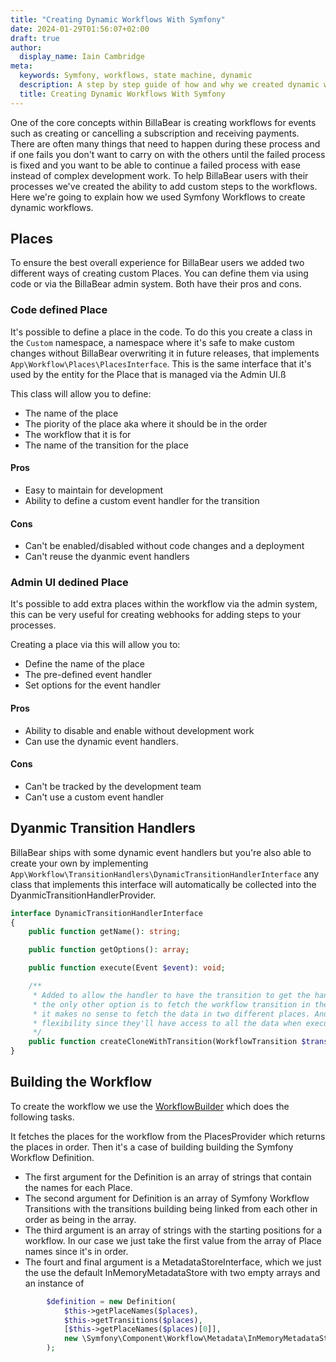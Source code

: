 ```yaml
---
title: "Creating Dynamic Workflows With Symfony"
date: 2024-01-29T01:56:07+02:00
draft: true
author:
  display_name: Iain Cambridge
meta:
  keywords: Symfony, workflows, state machine, dynamic
  description: A step by step guide of how and why we created dynamic workflows in Symfony
  title: Creating Dynamic Workflows With Symfony
---
```

One of the core concepts within BillaBear is creating workflows for events such as creating or cancelling a subscription and receiving payments. There are often many things that need to happen during these process and if one fails you don't want to carry on with the others until the failed process is fixed and you want to be able to continue a failed process with ease instead of complex development work. To help BillaBear users with their processes we've created the ability to add custom steps to the workflows. Here we're going to explain how we used Symfony Workflows to create dynamic workflows.

## Places

To ensure the best overall experience for BillaBear users we added two different ways of creating custom Places. You can define them via using code or via the BillaBear admin system. Both have their pros and cons.

### Code defined Place

It's possible to define a place in the code. To do this you create a class in the `Custom` namespace, a namespace where it's safe to make custom changes without BillaBear overwriting it in future releases, that implements `App\Workflow\Places\PlacesInterface`. This is the same interface that it's used by the entity for the Place that is managed via the Admin UI.ß

This class will allow you to define:

* The name of the place 
* The piority of the place aka where it should be in the order
* The workflow that it is for 
* The name of the transition for the place

#### Pros

* Easy to maintain for development
* Ability to define a custom event handler for the transition 

#### Cons

* Can't be enabled/disabled without code changes and a deployment
* Can't reuse the dyanmic event handlers

### Admin UI dedined Place

It's possible to add extra places within the workflow via the admin system, this can be very useful for creating webhooks for adding steps to your processes.

Creating a place via this will allow you to:

* Define the name of the place
* The pre-defined event handler
* Set options for the event handler

#### Pros

* Ability to disable and enable without development work
* Can use the dynamic event handlers.

#### Cons

* Can't be tracked by the development team
* Can't use a custom event handler

## Dyanmic Transition Handlers

BillaBear ships with some dynamic event handlers but you're also able to create your own by implementing `App\Workflow\TransitionHandlers\DynamicTransitionHandlerInterface` any class that implements this interface will automatically be collected into the DyanmicTransitionHandlerProvider.

```php
interface DynamicTransitionHandlerInterface
{
    public function getName(): string;

    public function getOptions(): array;

    public function execute(Event $event): void;

    /**
     * Added to allow the handler to have the transition to get the handler options. Otherwise,
     * the only other option is to fetch the workflow transition in the workflow processor, and
     * it makes no sense to fetch the data in two different places. And this allows more overall
     * flexibility since they'll have access to all the data when executing the handler.
     */
    public function createCloneWithTransition(WorkflowTransition $transition): DynamicTransitionHandlerInterface;
}
```


## Building the Workflow

To create the workflow we use the [WorkflowBuilder](https://github.com/billabear/billabear/blob/13bb4adfea3937eb1d47c0748e8811a0b75f73c8/src/App/Workflow/WorkflowBuilder.php) which does the following tasks.

It fetches the places for the workflow from the PlacesProvider which returns the places in order. Then it's a case of building building the Symfony Workflow Definition.

* The first argument for the Definition is an array of strings that contain the names for each Place. 
* The second argument for Definition is an array of Symfony Workflow Transitions with the transitions building being linked from each other in order as being in the array. 
* The third argument is an array of strings with the starting positions for a workflow. In our case we just take the first value from the array of Place names since it's in order.
* The fourt and final argument is a MetadataStoreInterface, which we just the use the default InMemoryMetadataStore with two empty arrays and an instance of 

```php
        $definition = new Definition(
            $this->getPlaceNames($places),
            $this->getTransitions($places),
            [$this->getPlaceNames($places)[0]],
            new \Symfony\Component\Workflow\Metadata\InMemoryMetadataStore([], [], new \SplObjectStorage())
        );
```